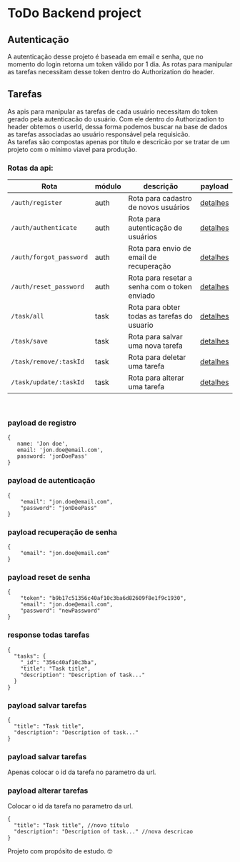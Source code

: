 # ToDo Backend project

## Autenticação
A autenticação desse projeto é baseada em email e senha, que no momento do login retorna um token válido por 1 dia. As rotas para manipular as tarefas necessitam desse token dentro do Authorization do header.

## Tarefas
As apis para manipular as tarefas de cada usuário necessitam do token gerado pela autenticacão do usuário. Com ele dentro do Authorizadion to header obtemos o userId, dessa forma podemos buscar na base de dados as tarefas associadas ao usuário responsável pela requisicão.<br>
As tarefas são compostas apenas por título e descricão por se tratar de um projeto com o mínimo viavel para produção.

### Rotas da api: <br>
| Rota | módulo | descrição | payload |
|---|---|-----|---|
|```/auth/register```|auth|Rota para cadastro de novos usuários|[detalhes](#payload-de-registro) |
|```/auth/authenticate```|auth|Rota para autenticação de usuários |[detalhes](#payload-de-autenticação) |
|```/auth/forgot_password```|auth|Rota para envio de email de recuperação |[detalhes](#payload-recuperação-de-senha) |
|```/auth/reset_password```|auth|Rota para resetar a senha com o token enviado |[detalhes](#payload-reset-de-senha) |
|```/task/all```|task|Rota para obter todas as tarefas do usuario |[detalhes](#response-todas-tarefas) |
|```/task/save```|task|Rota para salvar uma nova tarefa |[detalhes](#payload-salvar-tarefas) |
|```/task/remove/:taskId```|task|Rota para deletar uma tarefa |[detalhes](#payload-deletar-tarefas) |
|```/task/update/:taskId```|task|Rota para alterar uma tarefa |[detalhes](#payload-alterar-tarefas) |

<br>

### payload de registro
 ```
{
	name: 'Jon doe',
	email: 'jon.doe@email.com',
	password: 'jonDoePass'
}
```

### payload de autenticação
```
{
	"email": "jon.doe@email.com",
	"password": "jonDoePass"
}
```

### payload recuperação de senha
```
{
	"email": "jon.doe@email.com"
}
```

### payload reset de senha
```
{
	"token": "b9b17c51356c40af10c3ba6d82609f8e1f9c1930",
	"email": "jon.doe@email.com",
	"password": "newPassword"
}
```

### response todas tarefas

```
{
  "tasks": {
    "_id": "356c40af10c3ba",
    "title": "Task title",
    "description": "Description of task..."
  }
}
```

### payload salvar tarefas

```
{
  "title": "Task title",
  "description": "Description of task..."
}
```

### payload salvar tarefas
Apenas colocar o id da tarefa no parametro da url.

### payload alterar tarefas
Colocar o id da tarefa no parametro da url.
```
{
  "title": "Task title", //novo título
  "description": "Description of task..." //nova descricao
}
```

Projeto com propósito de estudo. :nerd_face:
